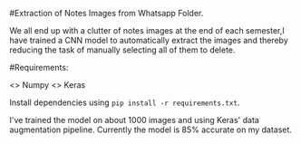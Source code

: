 #Extraction of Notes Images from Whatsapp Folder.

We all end up with a clutter of notes images at the end of each semester,I have trained a CNN model to automatically extract the images and thereby reducing the task of manually selecting all of them to delete.

#Requirements:

<> Numpy
<> Keras

Install dependencies using `pip install -r requirements.txt`.

I've trained the model on about 1000 images and using Keras' data augmentation pipeline. Currently the model is 85% accurate on my dataset. 
